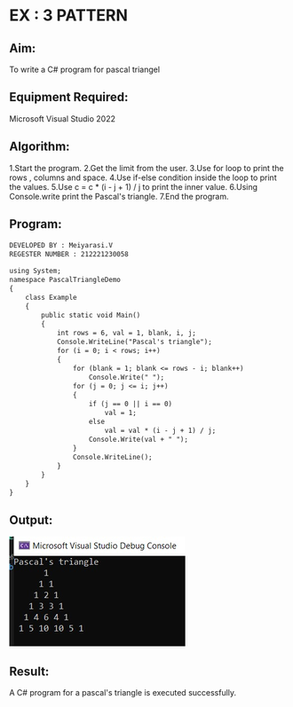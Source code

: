 # EX : 3 PATTERN

## Aim:
To write a C# program for pascal triangel

## Equipment Required:
Microsoft Visual Studio 2022
## Algorithm:
1.Start the program.
2.Get the limit from the user.
3.Use for loop to print the rows , columns and space.
4.Use if-else condition inside the loop to print the values.
5.Use c = c * (i - j + 1) / j to print the inner value.
6.Using Console.write print the Pascal's triangle.
7.End the program.

## Program:
~~~
DEVELOPED BY : Meiyarasi.V
REGESTER NUMBER : 212221230058
~~~
~~~
using System;
namespace PascalTriangleDemo
{
    class Example
    {
        public static void Main()
        {
            int rows = 6, val = 1, blank, i, j;
            Console.WriteLine("Pascal's triangle");
            for (i = 0; i < rows; i++)
            {
                for (blank = 1; blank <= rows - i; blank++)
                    Console.Write(" ");
                for (j = 0; j <= i; j++)
                {
                    if (j == 0 || i == 0)
                        val = 1;
                    else
                        val = val * (i - j + 1) / j;
                    Console.Write(val + " ");
                }
                Console.WriteLine();
            }
        }
    }
}

~~~
## Output:
![output](c1.jpeg)
## Result:
A C# program for a pascal's triangle is executed successfully.